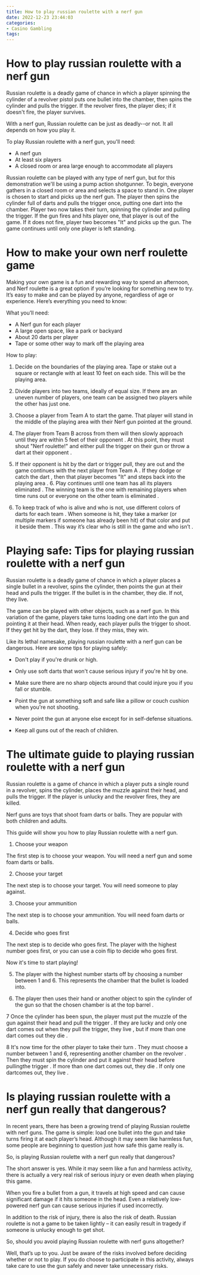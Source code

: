 ```yaml
---
title: How to play russian roulette with a nerf gun
date: 2022-12-23 23:44:03
categories:
- Casino Gambling
tags:
---
```



#  How to play russian roulette with a nerf gun

Russian roulette is a deadly game of chance in which a player spinning the cylinder of a revolver pistol puts one bullet into the chamber, then spins the cylinder and pulls the trigger. If the revolver fires, the player dies; if it doesn't fire, the player survives.

With a nerf gun, Russian roulette can be just as deadly--or not. It all depends on how you play it.

To play Russian roulette with a nerf gun, you'll need:

- A nerf gun
- At least six players
- A closed room or area large enough to accommodate all players

Russian roulette can be played with any type of nerf gun, but for this demonstration we'll be using a pump action shotgunner.
To begin, everyone gathers in a closed room or area and selects a space to stand in. One player is chosen to start and picks up the nerf gun. The player then spins the cylinder full of darts and pulls the trigger once, putting one dart into the chamber. Player two now takes their turn, spinning the cylinder and pulling the trigger. If the gun fires and hits player one, that player is out of the game. If it does not fire, player two becomes "It" and picks up the gun. The game continues until only one player is left standing.

#  How to make your own nerf roulette game

Making your own game is a fun and rewarding way to spend an afternoon, and Nerf roulette is a great option if you’re looking for something new to try. It’s easy to make and can be played by anyone, regardless of age or experience. Here’s everything you need to know:

What you’ll need:

* A Nerf gun for each player
 * A large open space, like a park or backyard
 * About 20 darts per player
 * Tape or some other way to mark off the playing area

How to play:

1. Decide on the boundaries of the playing area. Tape or stake out a square or rectangle with at least 10 feet on each side. This will be the playing area.
2. Divide players into two teams, ideally of equal size. If there are an uneven number of players, one team can be assigned two players while the other has just one.
3. Choose a player from Team A to start the game. That player will stand in the middle of the playing area with their Nerf gun pointed at the ground. 
4. The player from Team B across from them will then slowly approach until they are within 5 feet of their opponent . At this point, they must shout "Nerf roulette!" and either pull the trigger on their gun or throw a dart at their opponent . 
5. If their opponent is hit by the dart or trigger pull, they are out and the game continues with the next player from Team A . If they dodge or catch the dart , then that player becomes "It" and steps back into the playing area .   6. Play continues until one team has all its players eliminated . The winning team is the one with remaining players when time runs out or everyone on the other team is eliminated .

7. To keep track of who is alive and who is not, use different colors of darts for each team . When someone is hit, they take a marker (or multiple markers if someone has already been hit) of that color and put it beside them . This way it’s clear who is still in the game and who isn’t .

#  Playing safe: Tips for playing russian roulette with a nerf gun

Russian roulette is a deadly game of chance in which a player places a single bullet in a revolver, spins the cylinder, then points the gun at their head and pulls the trigger. If the bullet is in the chamber, they die. If not, they live.

The game can be played with other objects, such as a nerf gun. In this variation of the game, players take turns loading one dart into the gun and pointing it at their head. When ready, each player pulls the trigger to shoot. If they get hit by the dart, they lose. If they miss, they win.

Like its lethal namesake, playing russian roulette with a nerf gun can be dangerous. Here are some tips for playing safely:

- Don't play if you're drunk or high.

- Only use soft darts that won't cause serious injury if you're hit by one.

- Make sure there are no sharp objects around that could injure you if you fall or stumble.

- Point the gun at something soft and safe like a pillow or couch cushion when you're not shooting.

- Never point the gun at anyone else except for in self-defense situations.

- Keep all guns out of the reach of children.

#  The ultimate guide to playing russian roulette with a nerf gun

Russian roulette is a game of chance in which a player puts a single round in a revolver, spins the cylinder, places the muzzle against their head, and pulls the trigger. If the player is unlucky and the revolver fires, they are killed.

Nerf guns are toys that shoot foam darts or balls. They are popular with both children and adults.

This guide will show you how to play Russian roulette with a nerf gun.

1. Choose your weapon

The first step is to choose your weapon. You will need a nerf gun and some foam darts or balls.

2. Choose your target

The next step is to choose your target. You will need someone to play against.

3. Choose your ammunition

The next step is to choose your ammunition. You will need foam darts or balls.

4. Decide who goes first

The next step is to decide who goes first. The player with the highest number goes first, or you can use a coin flip to decide who goes first.

 Now it's time to start playing! 

5. The player with the highest number starts off by choosing a number between 1 and 6. This represents the chamber that the bullet is loaded into. 

6. The player then uses their hand or another object to spin the cylinder of the gun so that the chosen chamber is at the top barrel . 

7 Once the cylinder has been spun, the player must put the muzzle of the gun against their head and pull the trigger . If they are lucky and only one dart comes out when they pull the trigger, they live , but if more than one dart comes out they die . 

8 It's now time for the other player to take their turn . They must choose a number between 1 and 6, representing another chamber on the revolver . Then they must spin the cylinder and put it against their head before pullingthe trigger . If more than one dart comes out, they die . If only one dartcomes out, they live .

#  Is playing russian roulette with a nerf gun really that dangerous?

In recent years, there has been a growing trend of playing Russian roulette with nerf guns. The game is simple: load one bullet into the gun and take turns firing it at each player’s head. Although it may seem like harmless fun, some people are beginning to question just how safe this game really is.

So, is playing Russian roulette with a nerf gun really that dangerous?

The short answer is yes. While it may seem like a fun and harmless activity, there is actually a very real risk of serious injury or even death when playing this game.

When you fire a bullet from a gun, it travels at high speed and can cause significant damage if it hits someone in the head. Even a relatively low-powered nerf gun can cause serious injuries if used incorrectly.

In addition to the risk of injury, there is also the risk of death. Russian roulette is not a game to be taken lightly – it can easily result in tragedy if someone is unlucky enough to get shot.

So, should you avoid playing Russian roulette with nerf guns altogether?

Well, that’s up to you. Just be aware of the risks involved before deciding whether or not to play. If you do choose to participate in this activity, always take care to use the gun safely and never take unnecessary risks.